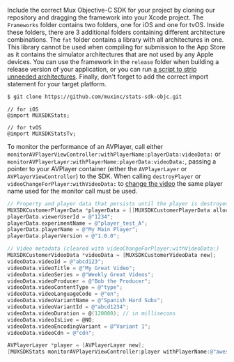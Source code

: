 Include the correct Mux Objective-C SDK for your project by cloning our repository and dragging the framework into your Xcode project. The <code>Frameworks</code> folder contains two folders, one for iOS and one for tvOS. Inside these folders, there are 3 additional folders containing different architecture combinations. The <code>fat</code> folder contains a library with all architectures in one. This library cannot be used when compiling for submission to the App Store as it contains the simulator architectures that are not used by any Apple devices. You can use the framework in the <code>release</code> folder when building a release version of your application, or you can run <a href="https://gist.github.com/brett-stover-hs/b25947a125ff7e38e7ca#file-frameworks_blogpost_removal_script_a-sh" target="_blank">a script to strip unneeded architectures</a>. Finally, don't forget to add the correct import statement for your target platform.

```bash
$ git clone https://github.com/muxinc/stats-sdk-objc.git
```

```
// for iOS
@import MUXSDKStats;

// for tvOS
@import MUXSDKStatsTv;
```

To monitor the performance of an AVPlayer, call either <code>monitorAVPlayerViewController:withPlayerName:playerData:videoData:</code> or <code>monitorAVPlayerLayer:withPlayerName:playerData:videoData:</code>, passing a pointer to your AVPlayer container (either the <code>AVPlayerLayer</code> or <code>AVPlayerViewController</code>) to the SDK. When calling <code>destroyPlayer</code> or <code>videoChangeForPlayer:withVideoData:</code> to <a href="#changing-the-video">change the video</a> the same player name used for the monitor call must be used.

```objective-c
// Property and player data that persists until the player is destroyed
MUXSDKCustomerPlayerData *playerData = [[MUXSDKCustomerPlayerData alloc] initWithPropertyKey:@"EXAMPLE_PROPERTY_KEY"];
playerData.viewerUserId = @"1234";
playerData.experimentName = @"player_test_A";
playerData.playerName = @"My Main Player";
playerData.playerVersion = @"1.0.0";

// Video metadata (cleared with videoChangeForPlayer:withVideoData:)
MUXSDKCustomerVideoData *videoData = [MUXSDKCustomerVideoData new];
videoData.videoId = @"abcd123";
videoData.videoTitle = @"My Great Video";
videoData.videoSeries = @"Weekly Great Videos";
videoData.videoProducer = @"Bob the Producer";
videoData.videoContentType = @"type";
videoData.videoLanguageCode = @"en";
videoData.videoVariantName = @"Spanish Hard Subs";
videoData.videoVariantId = @"abcd1234";
videoData.videoDuration = @(120000); // in millisecons
videoData.videoIsLive = @NO;
videoData.videoEncodingVariant = @"Variant 1";
videoData.videoCdn = @"cdn";

AVPlayerLayer *player = [AVPlayerLayer new];
[MUXSDKStats monitorAVPlayerViewController:player withPlayerName:@"awesome" playerData:playerData videoData:videoData];
```

